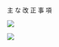 主 な 改 正 事 項

![](https://www.nta.go.jp/tmp/bd079354-2a51-4a63-aa24-c768b09ac6bb/images/ad2e55235e662955afbd7dc44cb2f290c84882e675f2f9a62696349c31c7fd86.jpg)

![](https://www.nta.go.jp/tmp/bd079354-2a51-4a63-aa24-c768b09ac6bb/images/ed44b056901890cac5ab8a62313441c4f3862a615a673aded03372166a10ded4.jpg)